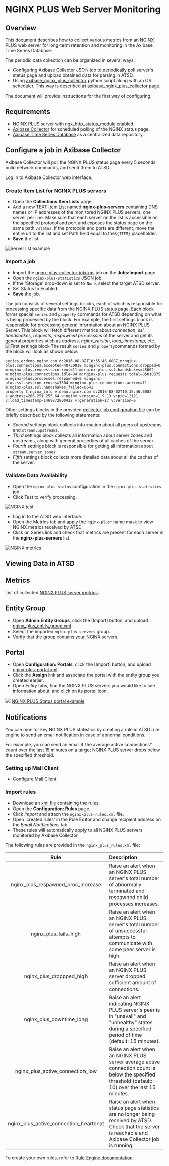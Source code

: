 # NGINX PLUS Web Server Monitoring

## Overview

This document describes how to collect various metrics from an NGINX PLUS web server for long-term retention and monitoring in the Axibase Time Series Database.

The periodic data collection can be organized in several ways:

* Configuring Axibase Collector JSON job to periodically poll server's status page and upload obtained data for parsing in ATSD.
* Using [axibase_nginx_plus_collector](../../../jobs/examples/nginx-plus/axibase-nginx-plus-collector/src) python script along with an OS scheduler. This way is described at [axibase_nginx_plus_collector page](../../../jobs/examples/nginx-plus/axibase-nginx-plus-collector).

The document will provide instructions for the first way of configuring.

## Requirements

* NGINX PLUS server with [ngx_http_status_module](http://nginx.org/en/docs/http/ngx_http_status_module.html) enabled.
* [Axibase Collector](../../../README.md) for scheduled polling of the NGINX status page.
* [Axibase Time Series Database](https://axibase.com/docs/atsd/installation/) as a centralized data repository.

## Configure a job in Axibase Collector

Axibase Collector will poll the NGINX PLUS status page every 5 seconds, build network commands, and send them to ATSD.

Log in to Axibase Collector web interface.

### Create Item List for NGINX PLUS servers

* Open the **Collections:Item Lists** page.
* Add a new TEXT [Item List](../../../collections.md) named **nginx-plus-servers** containing DNS names or IP addresses of the monitored NGINX PLUS servers, one server per line. Make sure that each server on the list is accessible on the specified protocol and port and exposes the status page on the same path `/status`. If the protocols and ports are different, move the entire url to the list and set Path field equal to the`${ITEM}` placeholder.
* **Save** the list.

![Server list example](./images/ngp_item_list.png)

### Import a job

* Import the [nginx-plus-collector-job.xml](./configs/nginx-plus-collector-job.xml) job on the **Jobs:Import** page.
* Open the `nginx-plus-statistics` JSON job.
* If the 'Storage' drop-down is set to `None`, select the target ATSD server.
* Set Status to Enabled.
* **Save** the job.

The job consists of several settings blocks, each of which is responsible for processing specific data from the NGINX PLUS status page. Each block forms special `series` and `property` commands for ATSD depending on what is being processed by the block. For example, the first settings block is responsible for processing general information about an NGINX PLUS Server. This block will fetch different metrics about *connection*, *ssl handshakes*, *requests*, *respawned processses* of the server and get its general properties such as *address*, *nginx_version*, *load_timestamp*, etc.
![First settings block](./images/ngp_first_settings_block.png)
The result `series` and `property`commands formed by the block will look as shown below:

```ls
series e:demo.nginx.com d:2016-08-02T10:35:46.608Z m:nginx-plus.connections.accepted=40750818 m:nginx-plus.connections.dropped=0 m:nginx-plus.requests.current=11 m:nginx-plus.ssl.handshakes=45602 m:nginx-plus.connections.idle=34 m:nginx-plus.requests.total=85010375 m:nginx-plus.processes.respawned=0 m:nginx-plus.ssl.session_reuses=7504 m:nginx-plus.connections.active=11 m:nginx-plus.ssl.handshakes_failed=6641
property t:nginx_info e:demo.nginx.com d:2016-08-02T10:35:46.608Z k:address=206.251.255.64 v:nginx_version=1.9.13 v:pid=12121 v:load_timestamp=1469872800422 v:generation=17 v:version=6
```

Other settings blocks in the provided [collector job configuration file](./configs/nginx-plus-collector-job.xml) can be briefly described by the following statements:

* *Second* settings block collects information about all peers of upstreams and `stream.upstreams`.
* *Third* settings block collects all information about server zones and upstreams, along with general properties of all caches of the server.
* *Fourth* settings block is responsible for getting all information about `stream.server_zones`.
* *Fifth* settings block collects more detailed data about all the caches of the server.

### Validate Data Availability

* Open the `nginx-plus-status` configuration in the `nginx-plus-statistics` job.
* Click Test to verify processing.

![NGINX test](./images/ngp_verify_passed.png)

* Log in to the ATSD web interface.
* Open the Metrics tab and apply the `nginx-plus*` name mask to view NGINX metrics received by ATSD.
* Click on Series link and check that metrics are present for each server in the **nginx-plus-servers** list.

![NGINX metrics](./images/ngp_verify_metrics.png)

## Viewing Data in ATSD

## Metrics

List of collected [NGINX PLUS server metrics](./nginx-plus-server-metrics.md).

## Entity Group

* Open **Admin:Entity Groups**, click the [Import] button, and upload [nginx_plus_entity_group.xml](./configs/nginx-plus-entity-group.xml).
* Select the imported `nginx-plus-servers` group.
* Verify that the group contains your NGINX servers.

## Portal

* Open **Configuration: Portals**, click the [Import] button, and upload [nginx-plus-portal.xml](./configs/nginx-plus-portal.xml).
* Click the **Assign** link and associate the portal with the entity group you created earlier.
* Open *Entity* tabs, find the NGINX PLUS servers you would like to see information about, and click on its portal icon.

![](./images/ngp_portal_selection.png)
[NGINX PLUS Status portal example](http://apps.axibase.com/chartlab/0adf6705)

## Notifications

You can monitor key NGINX PLUS statistics by creating a rule in ATSD rule engine to send an email notification in case of abnormal conditions.

For example, you can send an email if the average active connections* count over the last 15 minutes on a target NGINX PLUS server drops below the specified threshold.

### Setting up Mail Client

* Configure [Mail Client](https://axibase.com/docs/atsd/administration/mail-client.html).

### Import rules

* Download an [xml file](./configs/nginx-plus-rules.xml) containing the rules.
* Open the **Configuration: Rules** page.
* Click *Import* and attach the `nginx-plus-rules.xml` file.
* Open 'created rules' in the Rule Editor and change recipient address on the *Email Notifications* tab.
* These rules will automatically apply to all NGINX PLUS servers monitored by Axibase Collector.

The following rules are provided in the `nginx_plus_rules.xml` file:

| **Rule**                                     |                                      **Description**                        |
|:----------------------------------------:|:------------------------------------------------------------------------|
|nginx_plus_respawned_proc_increase        | Raise an alert when an NGINX PLUS server's total number of abnormally terminated and respawned child processes increases.|
| nginx_plus_fails_high                    | Raise an alert when an NGINX PLUS server's total number of unsuccessful attempts to communicate with some peer server is high.|
| nginx_plus_droppped_high                 | Raise an alert when an NGINX PLUS server dropped sufficient amount of connections. |
| nginx_plus_downtime_long                 | Raise an alert indicating NGINX PLUS server's peer is in "unavail" and "unhealthy" states during a specified period of time (default: 15 minutes). |
|nginx_plus_active_connection_low          | Raise an alert when an NGINX PLUS server average active connection count is below the specified threshold (default: 10) over the last 15 minutes.|
| nginx_plus_active_connection_heartbeat   | Raise an alert when status page statistics are no longer being received by ATSD. Check that the server is reachable and Axibase Collector job is running. |

To create your own rules, refer to [Rule Engine documentation](https://axibase.com/docs/atsd/rule-engine/).
